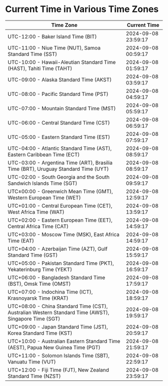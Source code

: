 # Current Time in Various Time Zones

| Time Zone | Current Time |
|-----------|--------------|
| UTC-12:00 - Baker Island Time (BIT) | 2024-09-08 23:59:17 |
| UTC-11:00 - Niue Time (NUT), Samoa Standard Time (SST) | 2024-09-08 00:59:17 |
| UTC-10:00 - Hawaii-Aleutian Standard Time (HAST), Tahiti Time (TAHT) | 2024-09-08 01:59:17 |
| UTC-09:00 - Alaska Standard Time (AKST) | 2024-09-08 03:59:17 |
| UTC-08:00 - Pacific Standard Time (PST) | 2024-09-08 04:59:17 |
| UTC-07:00 - Mountain Standard Time (MST) | 2024-09-08 05:59:17 |
| UTC-06:00 - Central Standard Time (CST) | 2024-09-08 06:59:17 |
| UTC-05:00 - Eastern Standard Time (EST) | 2024-09-08 07:59:17 |
| UTC-04:00 - Atlantic Standard Time (AST), Eastern Caribbean Time (ECT) | 2024-09-08 08:59:17 |
| UTC-03:00 - Argentina Time (ART), Brasília Time (BRT), Uruguay Standard Time (UYT) | 2024-09-08 08:59:17 |
| UTC-02:00 - South Georgia and the South Sandwich Islands Time (SGT) | 2024-09-08 09:59:17 |
| UTC±00:00 - Greenwich Mean Time (GMT), Western European Time (WET) | 2024-09-08 12:59:17 |
| UTC+01:00 - Central European Time (CET), West Africa Time (WAT) | 2024-09-08 13:59:17 |
| UTC+02:00 - Eastern European Time (EET), Central Africa Time (CAT) | 2024-09-08 14:59:17 |
| UTC+03:00 - Moscow Time (MSK), East Africa Time (EAT) | 2024-09-08 14:59:17 |
| UTC+04:00 - Azerbaijan Time (AZT), Gulf Standard Time (GST) | 2024-09-08 15:59:17 |
| UTC+05:00 - Pakistan Standard Time (PKT), Yekaterinburg Time (YEKT) | 2024-09-08 16:59:17 |
| UTC+06:00 - Bangladesh Standard Time (BST), Omsk Time (OMST) | 2024-09-08 17:59:17 |
| UTC+07:00 - Indochina Time (ICT), Krasnoyarsk Time (KRAT) | 2024-09-08 18:59:17 |
| UTC+08:00 - China Standard Time (CST), Australian Western Standard Time (AWST), Singapore Time (SGT) | 2024-09-08 19:59:17 |
| UTC+09:00 - Japan Standard Time (JST), Korea Standard Time (KST) | 2024-09-08 20:59:17 |
| UTC+10:00 - Australian Eastern Standard Time (AEST), Papua New Guinea Time (PGT) | 2024-09-08 21:59:17 |
| UTC+11:00 - Solomon Islands Time (SBT), Vanuatu Time (VUT) | 2024-09-08 22:59:17 |
| UTC+12:00 - Fiji Time (FJT), New Zealand Standard Time (NZST) | 2024-09-08 23:59:17 |
